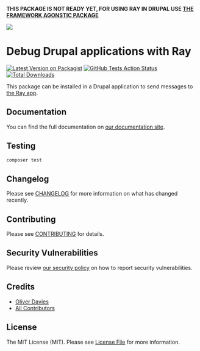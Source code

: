 **THIS PACKAGE IS NOT READY YET, FOR USING RAY IN DRUPAL USE [THE FRAMEWORK AGONSTIC PACKAGE](https://github.com/spatie/ray)**


[<img src="https://github-ads.s3.eu-central-1.amazonaws.com/support-ukraine.svg?t=1" />](https://supportukrainenow.org)

# Debug Drupal applications with Ray

[![Latest Version on Packagist](https://img.shields.io/packagist/v/spatie/drupal-ray.svg?style=flat-square)](https://packagist.org/packages/spatie/drupal-ray)
[![GitHub Tests Action Status](https://img.shields.io/github/workflow/status/spatie/drupal-ray/Tests?label=tests)](https://github.com/spatie/drupal-ray/actions?query=workflow%3ATests+branch%3Amaster)
[![Total Downloads](https://img.shields.io/packagist/dt/spatie/drupal-ray.svg?style=flat-square)](https://packagist.org/packages/spatie/drupal-ray)

This package can be installed in a Drupal application to send messages to [the Ray app](https://myray.app).

## Documentation

You can find the full documentation on [our documentation site](https://spatie.be/docs/ray).

## Testing

```bash
composer test
```

## Changelog

Please see [CHANGELOG](CHANGELOG.md) for more information on what has changed recently.

## Contributing

Please see [CONTRIBUTING](https://github.com/spatie/.github/blob/main/CONTRIBUTING.md) for details.

## Security Vulnerabilities

Please review [our security policy](../../security/policy) on how to report security vulnerabilities.

## Credits

- [Oliver Davies](https://github.com/opdavies)
- [All Contributors](../../contributors)

## License

The MIT License (MIT). Please see [License File](LICENSE.md) for more information.
